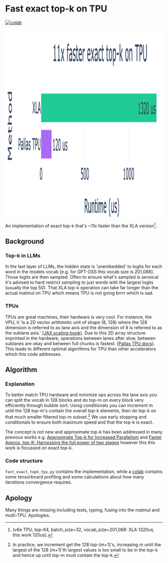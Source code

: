 # Fast exact top-k on TPU
[![colab](https://colab.research.google.com/assets/colab-badge.svg)](https://colab.research.google.com/github/oliverdutton/fast_exact_topk_tpu/blob/main/fast_exact_topk_tpu.ipynb)

<img src="https://github.com/oliverdutton/fast_exact_topk_tpu/blob/main/fast_exact_topk_tpu.png" width="840" height="600">


An implementation of exact top-k that's ~11x faster than the XLA version[^1].
[^1]: (v6e TPU, top-64, batch_size=32, vocab_size=201,088: XLA 1320us, this work 120us).

## Background
### Top-k in LLMs
In the last layer of LLMs, the hidden state is 'unembedded' to logits for each word in the models vocab [e.g. for GPT-OSS this vocab size is 201,088]. Those logits are then sampled. Often to ensure what's sampled is sensical it's advised to hard restrict sampling to just words with the largest logits (usually the top 50). That XLA top-k operation can take far longer than the actual matmul on TPU which means TPU is not going brrrr which is sad.

### TPUs
TPUs are great machines, their hardware is very cool. For instance, the VPU, it 'is a 2D vector arithmetic unit of shape (8, 128) where the 128 dimension is referred to as lane axis and the dimension of 8 is referred to as the sublane axis.' [(JAX scaling-book)](https://jax-ml.github.io/scaling-book/tpus/). Due to this 2D array structure imprinted in the hardware, operations between lanes after slow, between sublanes are okay and between full chunks is fastest. [(Pallas TPU docs)](https://docs.jax.dev/en/latest/pallas/tpu/details.html). This leads to different optimal algorithms for TPU than other accelerators which this code addresses.

## Algorithm
### Explanation
To better match TPU hardware and minimize ops across the lane axis you can split the vocab in 128 blocks and do top-m on every block very efficiently through bubble sort. Using conditionals you can increment m until the 128 top-m's contain the overall top-k elements, then do top-k on that much smaller filtered top-m subset.[^2] We use early stopping and conditionals to ensure both maximum speed and that the top-k is exact.

[^2]: In practice, we increment get the 128 top-(m+1)'s, increasing m until the largest of the 128 (m+1)'th largest values is too small to be in the top-k and hence up until top-m must contain the top-k.

The concept is not new and approximate top-k has been addressed in many previous works e.g. [Approximate Top-k for Increased Parallelism](https://arxiv.org/pdf/2412.04358) and [Faster Approx. top-K: Harnessing the full power of two stages](https://arxiv.org/pdf/2506.04165) however this this work is focussed on exact top-k.

### Code structure
`fast_exact_topk_tpu.py` contains the implementation, while a  [colab](https://colab.research.google.com/github/oliverdutton/fast_exact_topk_tpu/blob/main/fast_exact_topk_tpu.ipynb) contains some tensorboard profiling and some calculations about how many iterations convergence requires.

## Apology
Many things are missing including tests, typing, fusing into the matmul and multi-TPU. Apologies.

